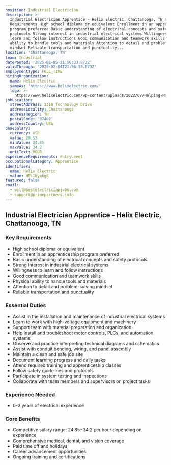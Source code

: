 ```yaml
---
position: Industrial Electrician
description: >-
  Industrial Electrician Apprentice - Helix Electric, Chattanooga, TN Key
  Requirements High school diploma or equivalent Enrollment in an apprenticeship
  program preferred Basic understanding of electrical concepts and safety
  protocols Strong interest in industrial electrical systems Willingness to
  learn and follow instructions Good communication and teamwork skills Physical
  ability to handle tools and materials Attention to detail and problem-solving
  mindset Reliable transportation and punctuality...
location: 'Chattanooga, TN'
team: Industrial
datePosted: '2025-01-05T21:56:33.873Z'
validThrough: '2025-02-04T21:56:33.873Z'
employmentType: FULL_TIME
hiringOrganization:
  name: Helix Electric
  sameAs: 'https://www.helixelectric.com/'
  logo: >-
    https://www.helixelectric.com/wp-content/uploads/2022/07/Helping-Hands-Logo_Blue-e1656694113799.jpg
jobLocation:
  streetAddress: 2316 Technology Drive
  addressLocality: Chattanooga
  addressRegion: TN
  postalCode: '37402'
  addressCountry: USA
baseSalary:
  currency: USD
  value: 29.53
  minValue: 24.85
  maxValue: 34.2
  unitText: HOUR
experienceRequirements: entryLevel
occupationalCategory: Apprentice
identifier:
  name: Helix Electric
  value: HELIkyekg6
featured: false
email:
  - will@bestelectricianjobs.com
  - support@primepartners.info
---
```




## Industrial Electrician Apprentice - Helix Electric, Chattanooga, TN

### Key Requirements
- High school diploma or equivalent
- Enrollment in an apprenticeship program preferred
- Basic understanding of electrical concepts and safety protocols
- Strong interest in industrial electrical systems
- Willingness to learn and follow instructions
- Good communication and teamwork skills
- Physical ability to handle tools and materials
- Attention to detail and problem-solving mindset
- Reliable transportation and punctuality

### Essential Duties
- Assist in the installation and maintenance of industrial electrical systems
- Learn to work with high-voltage equipment and machinery
- Support team with material preparation and organization
- Help install and troubleshoot motor controls, PLCs, and automation systems
- Observe and practice interpreting technical diagrams and schematics
- Assist with conduit bending, wiring, and panel assembly
- Maintain a clean and safe job site
- Document learning progress and daily tasks
- Attend required training and apprenticeship classes
- Follow safety guidelines and protocols
- Participate in system testing and inspections
- Collaborate with team members and supervisors on project tasks

### Experience Needed
- 0-3 years of electrical experience

### Core Benefits
- Competitive salary range: $24.85-$34.2 per hour depending on experience
- Comprehensive medical, dental, and vision coverage
- Paid time off and holidays
- Career advancement opportunities
- Ongoing training and certifications
